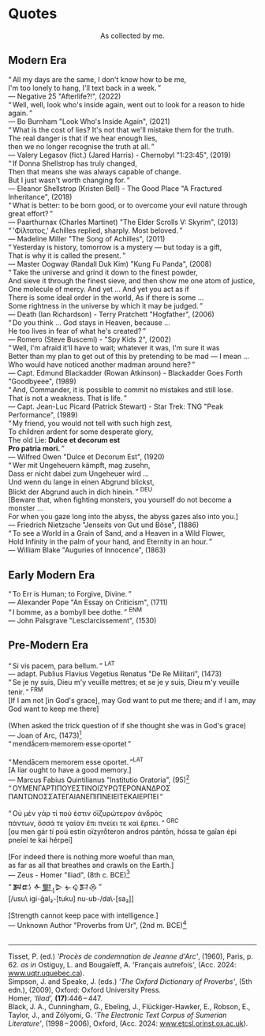 # Quotes

<div class="smcp" style="text-align:center">As collected by me.</div>

## Modern Era

<div class="fancy quote">“ All my days are the same, I don't know how to be me,<br>I'm too lonely to hang, I'll text back in a week. ”</div>
<div class="source">— Negative 25 "Afterlife?!", (2022)</div>

<div class="fancy quote">“ Well, well, look who's inside again, went out to look for a reason to hide again. ”</div>
<div class="source">— Bo Burnham "Look Who's Inside Again", (2021)</div>

<div class="fancy quote">“ What is the cost of lies? It's not that we'll mistake them for the truth.<br>The real danger is that if we hear enough lies,<br>then we no longer recognise the truth at all. ”</div>
<div class="source">— Valery Legasov (fict.) (Jared Harris) - Chernobyl "1:23:45", (2019)</div>

<div class="fancy quote">“ If Donna Shellstrop has truly changed,<br>Then that means she was always capable of change.<br>But I just wasn't worth changing for. ”</div>
<div class="source">— Eleanor Shellstrop (Kristen Bell) - The Good Place "A Fractured Inheritance", (2018)</div>

<div class="fancy quote">“ What is better: to be born good, or to overcome your evil nature through great effort? ”</div>
<div class="source">— Paarthurnax (Charles Martinet) "The Elder Scrolls V: Skyrim", (2013)</div>

<div class="fancy quote">“ <span class="greek">'Φίλτατος,'</span> Achilles replied, sharply. Most beloved. ”</div>
<div class="source">— Madeline Miller "The Song of Achilles", (2011)</div>

<div class="fancy quote">“ Yesterday is history, tomorrow is a mystery — but today is a gift,<br>That is why it is called the present. ”</div>
<div class="source">— Master Oogway (Randall Duk Kim) "Kung Fu Panda", (2008)</div>

<div class="fancy quote">“ Take the universe and grind it down to the finest powder,<br>And sieve it through the finest sieve, and then show me one atom of justice,<br>One molecule of mercy. And yet ... And yet you act as if<br>There is some ideal order in the world, As if there is some ...<br>Some rightness in the universe by which it may be judged. ”</div>
<div class="source">— Death (Ian Richardson) - Terry Pratchett "Hogfather", (2006)</div>

<div class="fancy quote">“ Do you think ... God stays in Heaven, because ...<br>He too lives in fear of what he's created? ”</div>
<div class="source">— Romero (Steve Buscemi) - "Spy Kids 2", (2002)</div>

<div class="fancy quote">“ Well, I'm afraid it'll have to wait; whatever it was, I'm sure it was<br>Better than my plan to get out of this by pretending to be mad — I mean ...<br>Who would have noticed another madman around here? ”</div>
<div class="source">— Capt. Edmund Blackadder (Rowan Atkinson) - Blackadder Goes Forth "Goodbyeee", (1989)</div>

<div class="fancy quote">“ And, Commander, it is possible to commit no mistakes and still lose.<br>That is not a weakness. That is life. ”</div>
<div class="source">— Capt. Jean-Luc Picard (Patrick Stewart) - Star Trek: TNG "Peak Performance", (1989)</div>

<div class="fancy quote">“ My friend, you would not tell with such high zest,<br>To children ardent for some desperate glory,<br>The old Lie: <b>Dulce et decorum est<br>Pro patria mori.</b> ”</div>
<div class="source">— Wilfred Owen "Dulce et Decorum Est", (1920)</div>

<div class="fancy quote">“ Wer mit Ungeheuern kämpft, mag zusehn,<br>Dass er nicht dabei zum Ungeheuer wird ...<br>Und wenn du lange in einen Abgrund blickst,<br> Blickt der Abgrund auch in dich hinein. ” <sup>DEU</sup></div>
<div class="translation">[Beware that, when fighting monsters, you yourself do not become a monster ...<br>For when you gaze long into the abyss, the abyss gazes also into you.]</div>
<div class="source">— Friedrich Nietzsche "Jenseits von Gut und Böse", (1886)</div>

<div class="fancy quote">“ To see a World in a Grain of Sand, and a Heaven in a Wild Flower,<br>Hold Infinity in the palm of your hand, and Eternity in an hour. ”</div>
<div class="source">— William Blake "Auguries of Innocence", (1863)</div>

## Early Modern Era

<div class="fancy quote">“ To Err is Human; to Forgive, Divine. ”</div>
<div class="source">— Alexander Pope "An Essay on Criticism", (1711)</div>

<div class="fancy quote">“ I bomme, as a bombyll bee dothe. ” <sup>ENM</sup></div>
<div class="source">— John Palsgrave "Lesclarcissement", (1530)</div>

## Pre-Modern Era

<div class="fancy quote">“ Si vis pacem, para bellum. ” <sup>LAT</sup></div>
<div class="source">— adapt. Publius Flavius Vegetius Renatus "De Re Militari", (1473)</div>

<div class="fancy quote">“ Se je ny suis, Dieu m'y veuille mettres; et se je y suis, Dieu m'y veuille tenir. ” <sup>FRM</sup></div>
<div class="translation">[If I am not [in God's grace], may God want to put me there; and if I am, may God want to keep me there]<br><br>(When asked the trick question of if she thought she was in God's grace)</div>
<div class="source">— Joan of Arc, (1473)<a href="#fn1"><sup>1</sup></a></div>

<div class="fancy quote">“ <span class="majuscule">menda᷄cem·memorem·esse·oportet</span> ”<br><br>“ Mendācem memorem esse oportet. ”<sup>LAT</sup></div>
<div class="translation">[A liar ought to have a good memory.]</div>
<div class="source">— Marcus Fabius Quintilianus "Institutio Oratoria", (95)<a href="#fn2"><sup>2</sup></a></div>

<div class="fancy quote">“ <span class="majuscule">ΟΥΜΕΝΓΑΡΤΙΠΟΥΕΣΤΙΝΟΙΖΥΡΩΤΕΡΟΝΑΝΔΡΟΣ<br>ΠΑΝΤΩΝΟΣΣΑΤΕΓΑΙΑΝΕΠΙΠΝΕΙΕΙΤΕΚΑΙΕΡΠΕΙ</span> ”<br><br>“ <span class="greek">Οὐ μὲν γάρ τί πού ἐστιν ὀϊζυρώτερον ἀνδρὸς<br>πάντων, ὅσσά τε γαῖαν ἔπι πνείει τε καὶ ἕρπει.</span> ” <sup>GRC</sup></div>
<div class="translation">[ou men gár tí poú estin oïzyrṓteron andros pántōn, hóssa te gaîan épi pneíei te kai hérpei]<br><br>[For indeed there is nothing more woeful than man,<br>as far as all that breathes and crawls on the Earth.]</div>
<div class="source">— Zeus - Homer "Iliad", (8th c. BCE)<a href="#fn3"><sup>3</sup></a></div>

<div class="fancy quote">“ 𒀉𒆗 𒅆𒅅𒌇 𒉡𒌒𒁕𒁲 ”</div>
<div class="translation">[/usu\ igi-ĝal₂-[tuku] nu-ub-/da\-[sa₂]]<br><br>[Strength cannot keep pace with intelligence.]</div>
<div class="source">— Unknown Author "Proverbs from Ur", (2nd m. BCE)<a href="#fn4"><sup>4</sup></a></div>

<!-- <div class="fancy quote">“  ”</div> -->
<!-- <div class="translation"></div> -->
<!-- <div class="source"></div> -->

<br>

---

<div class="bib">
  
<fn id="fn1">Tisset, P. (ed.) *'Procès de condemnation de Jeanne d'Arc'*, (1960), Paris, p. 62. *as in* Ostiguy, L. and Bougaïeff, A. 'Français autrefois', (Acc. 2024: www.uqtr.uquebec.ca).</fn><br>
<fn id="fn2">Simpson, J. and Speake, J. (eds.) *'The Oxford Dictionary of Proverbs'*, (5th edn.), (2009), Oxford: Oxford University Press.</fn><br>
<fn id="fn3">Homer, *'Iliad',* **(17)**:446 – 447.</fn></br>
<fn id="fn4">Black, J. A., Cunningham, G., Ebeling, J., Flückiger-Hawker, E., Robson, E., Taylor, J., and Zólyomi, G. *'The Electronic Text Corpus of Sumerian Literature'*, (1998 – 2006), Oxford, (Acc. 2024: www.etcsl.orinst.ox.ac.uk).</fn>

</div>